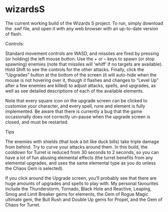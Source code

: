 # wizardsS

The current working build of the Wizards S project. 
To run, simply download the .swf file, and open it with any web browser with an up-to-date version of flash.

Controls:

Standard movement controls are WASD, and missiles are fired by pressing (or holding) the left mouse button. Use the + or – keys to spawn (or stop spawning) enemies (note that missiles will ‘whiff’ if no targets are available). Hold Shift to see the controls for the other attacks. Finally, click the “Upgrades” button at the bottom of the screen (it will auto-hide when the mouse is not hovering over it, though it flashes and changes to “Level Up” after a few enemies are killed) to adjust attacks, spells, and upgrades, as well as see detailed descriptions of each of the available elements. 

Note that every square icon on the upgrade screen can be clicked to customise your character, and every spell, rune and element is fully implemented. Be aware that there is currently a bug that the game occasionally does not correctly un-pause when the upgrade screen is closed, and must be restarted.


Tips

The enemies with shields (that look a bit like duck bills) take triple damage from behind. Try to curve your attacks around them. In this build, the cooldown for Turret is reduced from 30 seconds to 2 seconds, so you can have a lot of fun abusing elemental effects (the turret benefits from any elemental upgrades, and uses the same elemental type as you do unless the Chaos Gem is selected). 

If you click around the Upgrade screen, you’ll probably see that there are huge amounts of upgrades and spells to play with. My personal favourites include the Thunderstorm, Tornado, Black Hole and Reactive, Leaping, Smog and Limit Breaker gems for elements, the Gem of Rogue Magic ultimate gem, the Bull Rush and Double Up gems for Propel, and the Gem of Chaos for Turret.
